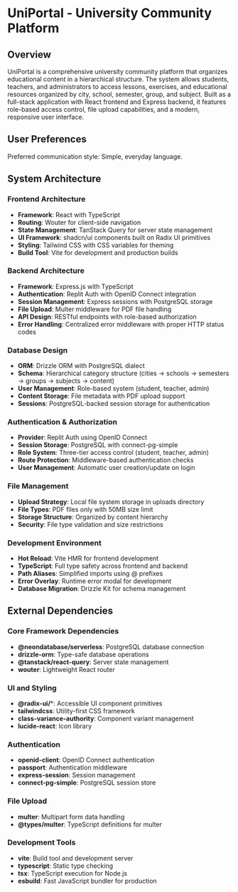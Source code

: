 # UniPortal - University Community Platform

## Overview

UniPortal is a comprehensive university community platform that organizes educational content in a hierarchical structure. The system allows students, teachers, and administrators to access lessons, exercises, and educational resources organized by city, school, semester, group, and subject. Built as a full-stack application with React frontend and Express backend, it features role-based access control, file upload capabilities, and a modern, responsive user interface.

## User Preferences

Preferred communication style: Simple, everyday language.

## System Architecture

### Frontend Architecture
- **Framework**: React with TypeScript
- **Routing**: Wouter for client-side navigation
- **State Management**: TanStack Query for server state management
- **UI Framework**: shadcn/ui components built on Radix UI primitives
- **Styling**: Tailwind CSS with CSS variables for theming
- **Build Tool**: Vite for development and production builds

### Backend Architecture
- **Framework**: Express.js with TypeScript
- **Authentication**: Replit Auth with OpenID Connect integration
- **Session Management**: Express sessions with PostgreSQL storage
- **File Upload**: Multer middleware for PDF file handling
- **API Design**: RESTful endpoints with role-based authorization
- **Error Handling**: Centralized error middleware with proper HTTP status codes

### Database Design
- **ORM**: Drizzle ORM with PostgreSQL dialect
- **Schema**: Hierarchical category structure (cities → schools → semesters → groups → subjects → content)
- **User Management**: Role-based system (student, teacher, admin)
- **Content Storage**: File metadata with PDF upload support
- **Sessions**: PostgreSQL-backed session storage for authentication

### Authentication & Authorization
- **Provider**: Replit Auth using OpenID Connect
- **Session Storage**: PostgreSQL with connect-pg-simple
- **Role System**: Three-tier access control (student, teacher, admin)
- **Route Protection**: Middleware-based authentication checks
- **User Management**: Automatic user creation/update on login

### File Management
- **Upload Strategy**: Local file system storage in uploads directory
- **File Types**: PDF files only with 50MB size limit
- **Storage Structure**: Organized by content hierarchy
- **Security**: File type validation and size restrictions

### Development Environment
- **Hot Reload**: Vite HMR for frontend development
- **TypeScript**: Full type safety across frontend and backend
- **Path Aliases**: Simplified imports using @ prefixes
- **Error Overlay**: Runtime error modal for development
- **Database Migration**: Drizzle Kit for schema management

## External Dependencies

### Core Framework Dependencies
- **@neondatabase/serverless**: PostgreSQL database connection
- **drizzle-orm**: Type-safe database operations
- **@tanstack/react-query**: Server state management
- **wouter**: Lightweight React router

### UI and Styling
- **@radix-ui/***: Accessible UI component primitives
- **tailwindcss**: Utility-first CSS framework
- **class-variance-authority**: Component variant management
- **lucide-react**: Icon library

### Authentication
- **openid-client**: OpenID Connect authentication
- **passport**: Authentication middleware
- **express-session**: Session management
- **connect-pg-simple**: PostgreSQL session store

### File Upload
- **multer**: Multipart form data handling
- **@types/multer**: TypeScript definitions for multer

### Development Tools
- **vite**: Build tool and development server
- **typescript**: Static type checking
- **tsx**: TypeScript execution for Node.js
- **esbuild**: Fast JavaScript bundler for production